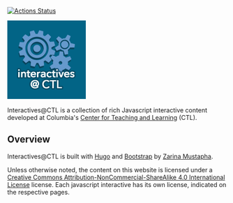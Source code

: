 [![Actions Status](https://github.com/ccnmtl/interactives/workflows/build-and-test/badge.svg)](https://github.com/ccnmtl/interactives/actions)

![Interactives@CTL](https://raw.githubusercontent.com/ccnmtl/interactives/master/static/img/apple-touch-icon.png)  

Interactives@CTL is a collection of rich Javascript interactive content developed at Columbia's [Center for Teaching and Learning](http://ctl.columbia.edu) (CTL).

## Overview


Interactives@CTL is built with [Hugo](https://gohugo.io/) and [Bootstrap](http://getbootstrap.com/) by [Zarina Mustapha](http://ctl.columbia.edu/about/team/mustapha/).


Unless otherwise noted, the content on this website is licensed under a [Creative Commons Attribution-NonCommercial-ShareAlike 4.0 International License](http://creativecommons.org/licenses/by-nc-sa/4.0/) license. Each javascript interactive has its own license, indicated on the respective pages.

